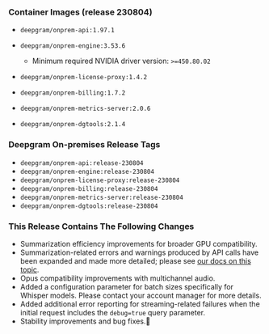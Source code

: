 ### Container Images (release 230804)

- `deepgram/onprem-api:1.97.1`
- `deepgram/onprem-engine:3.53.6`
  - Minimum required NVIDIA driver version: `>=450.80.02`


- `deepgram/onprem-license-proxy:1.4.2`
- `deepgram/onprem-billing:1.7.2`
- `deepgram/onprem-metrics-server:2.0.6`
- `deepgram/onprem-dgtools:2.1.4`

### Deepgram On-premises Release Tags

- `deepgram/onprem-api:release-230804`
- `deepgram/onprem-engine:release-230804`
- `deepgram/onprem-license-proxy:release-230804`
- `deepgram/onprem-billing:release-230804`
- `deepgram/onprem-metrics-server:release-230804`
- `deepgram/onprem-dgtools:release-230804`

### This Release Contains The Following Changes

- Summarization efficiency improvements for broader GPU compatibility.
- Summarization-related errors and warnings produced by API calls have been expanded and made more detailed; please see [our docs on this topic](https://developers.deepgram.com/docs/summarization#warning).
- Opus compatibility improvements with multichannel audio.
- Added a configuration parameter for batch sizes specifically for Whisper models. Please contact your account manager for more details.
- Added additional error reporting for streaming-related failures when the initial request includes the `debug=true` query parameter.
- Stability improvements and bug fixes.🐛

